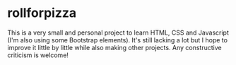 # rollforpizza
This is a very small and personal project to learn HTML, CSS and Javascript (I'm also using some Bootstrap elements).
It's still lacking a lot but I hope to improve it little by little while also making other projects. 
Any constructive criticism is welcome!
